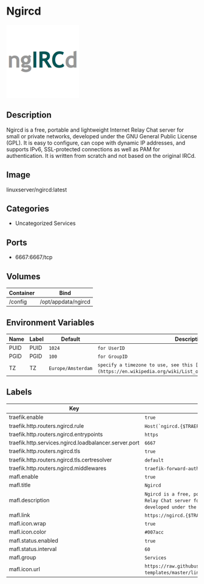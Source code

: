 # Ngircd

![Logo](images/Ngircd.png)

## Description
Ngircd is a free, portable and lightweight Internet Relay Chat server for small or private networks, developed under the GNU General Public License (GPL). It is easy to configure, can cope with dynamic IP addresses, and supports IPv6, SSL\-protected connections as well as PAM for authentication. It is written from scratch and not based on the original IRCd.

## Image
linuxserver/ngircd:latest

## Categories
- Uncategorized Services

## Ports
- 6667:6667/tcp

## Volumes
| Container | Bind |
|-----------|------|
| /config | /opt/appdata/ngircd |

## Environment Variables
| Name | Label | Default | Description |
|------|-------|---------|-------------|
| PUID | PUID | ```1024``` | ```for UserID``` |
| PGID | PGID | ```100``` | ```for GroupID``` |
| TZ | TZ | ```Europe/Amsterdam``` | ```specify a timezone to use, see this [list](https://en.wikipedia.org/wiki/List_of_tz_database_time_zones#List).``` |

## Labels
| Key | Value |
|-----|-------|
| traefik.enable | ```true``` |
| traefik.http.routers.ngircd.rule | ```Host(`ngircd.{$TRAEFIK_INGRESS_DOMAIN}`)``` |
| traefik.http.routers.ngircd.entrypoints | ```https``` |
| traefik.http.services.ngircd.loadbalancer.server.port | ```6667``` |
| traefik.http.routers.ngircd.tls | ```true``` |
| traefik.http.routers.ngircd.tls.certresolver | ```default``` |
| traefik.http.routers.ngircd.middlewares | ```traefik-forward-auth``` |
| mafl.enable | ```true``` |
| mafl.title | ```Ngircd``` |
| mafl.description | ```Ngircd is a free, portable and lightweight Internet Relay Chat server for small or private networks, developed under the GNU General Public License (GPL).``` |
| mafl.link | ```https://ngircd.{$TRAEFIK_INGRESS_DOMAIN}``` |
| mafl.icon.wrap | ```true``` |
| mafl.icon.color | ```#007acc``` |
| mafl.status.enabled | ```true``` |
| mafl.status.interval | ```60``` |
| mafl.group | ```Services``` |
| mafl.icon.url | ```https://raw.githubusercontent.com/linuxserver/docker-templates/master/linuxserver.io/img/ngircd-logo.png``` |

